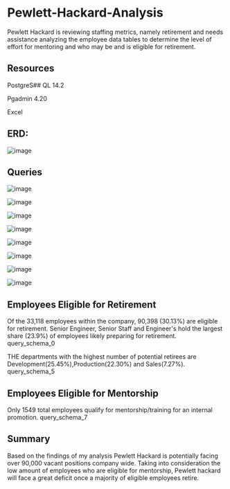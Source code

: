# Pewlett-Hackard-Analysis

Pewlett Hackard is reviewing staffing metrics, namely retirement and needs assistance analyzing the employee data tables to determine the level of effort for mentoring and who may be and is eligible for retirement.

## Resources

  PostgreS## QL 14.2
  
  Pgadmin 4.20
  
  Excel

## ERD:

![image](https://user-images.githubusercontent.com/96215773/170805969-3524eb77-8da2-4c2d-b6df-4b9ddeddc45e.png)

## Queries

![image](https://user-images.githubusercontent.com/96215773/170806339-7443092c-159b-4146-b7e0-bb65cddf8171.png)

![image](https://user-images.githubusercontent.com/96215773/170806870-a93091cf-ac1a-4cb0-bce9-f9b6f06c3321.png)


![image](https://user-images.githubusercontent.com/96215773/170806358-391d1f21-6be2-43d5-8230-c6e4aad552c1.png)

![image](https://user-images.githubusercontent.com/96215773/170806918-60d11947-651f-45ef-93f8-5ed994c70db1.png)


![image](https://user-images.githubusercontent.com/96215773/170806377-b98e86a4-56aa-422f-b540-ec964b4a9b7e.png)

![image](https://user-images.githubusercontent.com/96215773/170807137-5bba5268-8e43-46cf-a72d-fb3015b60add.png)


![image](https://user-images.githubusercontent.com/96215773/170806388-d1030701-9962-468c-a330-3412ae5796c5.png)

![image](https://user-images.githubusercontent.com/96215773/170807460-4d15660a-b2b4-4e29-8fe1-5ee53bd735b3.png)

## Employees Eligible for Retirement
Of the 33,118 employees within the company, 90,398 (30.13%) are eligible for retirement.
Senior Engineer, Senior Staff and Engineer's hold the largest share (23.9%) of employees likely preparing for retirement.
query_schema_0

THE departments with the highest number of potential retirees are Development(25.45%),Production(22.30%) and Sales(7.27%).
query_schema_5
## Employees Eligible for Mentorship
Only 1549 total employees qualify for mentorship/training for an internal promotion. query_schema_7
## Summary
Based on the findings of my analysis Pewlett Hackard is potentially facing over 90,000 vacant positions company wide. Taking into consideration the low amount of employees who are eligible for mentorship, Pewlett hackard will face a great deficit once a majority of eligible employees retire.
